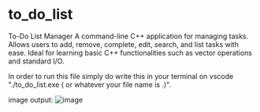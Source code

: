 # to_do_list
To-Do List Manager A command-line C++ application for managing tasks. Allows users to add, remove, complete, edit, search, and list tasks with ease. Ideal for learning basic C++ functionalities such as vector operations and standard I/O.

In order to run this file simply do write this in your terminal on vscode "./to_do_list.exe ( or whatever your file name is .)".

image output: 
![image](https://github.com/user-attachments/assets/6ceba3fa-3d72-4486-a725-1c14de450af5)
